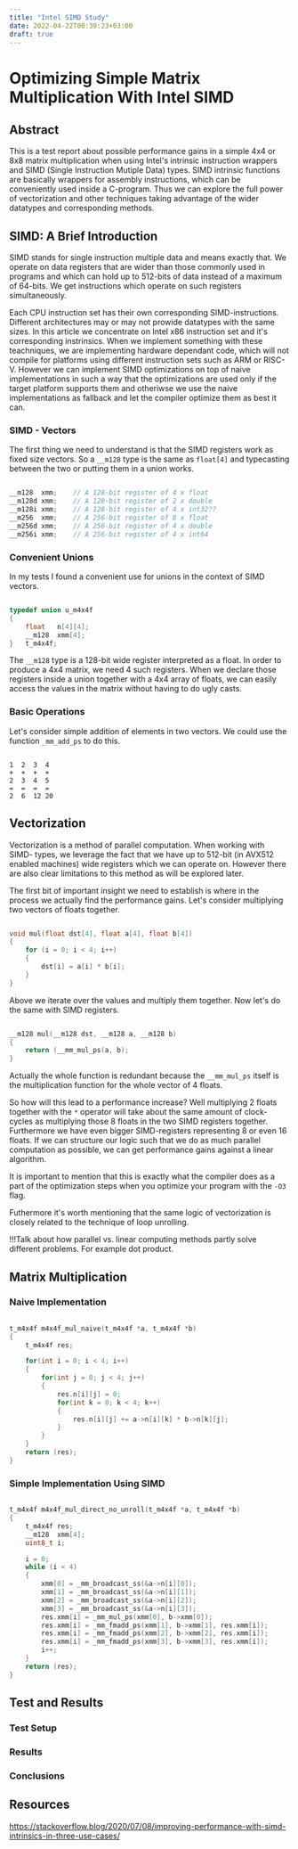 ```yaml
---
title: "Intel SIMD Study"
date: 2022-04-22T00:39:23+03:00
draft: true
---
```


# Optimizing Simple Matrix Multiplication With Intel SIMD

## Abstract

This is a test report about possible performance gains in a simple 4x4 or 8x8
matrix multiplication when using Intel's intrinsic instruction wrappers and SIMD
(Single Instruction Mutiple Data) types.  SIMD intrinsic functions are basically
wrappers for assembly instructions, which can be conveniently used inside a
C-program. Thus we can explore the full power of vectorization and other
techniques taking advantage of the wider datatypes and corresponding methods.

## SIMD: A Brief Introduction

SIMD stands for single instruction multiple data and means exactly that. We
operate on data registers that are wider than those commonly used in programs
and which can hold up to 512-bits of data instead of a maximum of 64-bits. We
get instructions which operate on such registers simultaneously.

Each CPU instruction set has their own corresponding SIMD-instructions.
Different architectures may or may not prowide datatypes with the same sizes. In
this article we concentrate on Intel x86 instruction set and it's corresponding
instrinsics. When we implement something with these teachniques, we are
implementing hardware dependant code, which will not compile for platforms using
different instruction sets such as ARM or RISC-V. However we can implement SIMD
optimizations on top of naive implementations in such a way that the
optimizations are used only if the target platform supports them and otheriwse
we use the naive implementations as fallback and let the compiler optimize them
as best it can.

### SIMD - Vectors

The first thing we need to understand is that the SIMD registers work as fixed
size vectors. So a `__m128` type is the same as `float[4]` and typecasting
between the two or putting them in a union works.

```c

__m128	xmm;	// A 128-bit register of 4 x float
__m128d	xmm;	// A 128-bit register of 2 x double
__m128i	xmm;	// A 128-bit register of 4 x int32??
__m256	xmm;	// A 256-bit register of 8 x float
__m256d	xmm;	// A 256-bit register of 4 x double
__m256i	xmm;	// A 256-bit register of 4 x int64

```

### Convenient Unions

In my tests I found a convenient use for unions in the context of SIMD
vectors.

```c

typedef union u_m4x4f
{
	float	n[4][4];
	__m128	xmm[4];
}	t_m4x4f;

```

The `__m128` type is a 128-bit wide register interpreted as a float. In order to
produce a 4x4 matrix, we need 4 such registers. When we declare those registers
inside a union together with a 4x4 array of floats, we can easily access the
values in the matrix without having to do ugly casts.

### Basic Operations

Let's consider simple addition of elements in two vectors. We could use the
function `_mm_add_ps` to do this.

```

1  2  3  4
+  +  +  +
2  3  4  5
=  =  =  =
2  6  12 20

```

## Vectorization

Vectorization is a method of parallel computation. When working with SIMD-
types, we leverage the fact that we have up to 512-bit (in AVX512 enabled
machines) wide registers which we can operate on. However there are also clear
limitations to this method as will be explored later.

The first bit of important insight we need to establish is where in the process
we actually find the performance gains. Let's consider multiplying two vectors
of floats together.

```c

void mul(float dst[4], float a[4], float b[4])
{
	for (i = 0; i < 4; i++)
	{
		dst[i] = a[i] * b[i];
	}
}

```

Above we iterate over the values and multiply them together. Now let's do the
same with SIMD registers.


```c

__m128 mul(__m128 dst, __m128 a, __m128 b)
{
	return (__mm_mul_ps(a, b);
}

```

Actually the whole function is redundant because the `__mm_mul_ps` itself is the
multiplication function for the whole vector of 4 floats.

So how will this lead to a performance increase? Well multiplying 2 floats
together with the `*` operator will take about the same amount of clock-cycles
as multiplying those 8 floats in the two SIMD registers together. Furthermore we
have even bigger SIMD-registers representing 8 or even 16 floats. If we can
structure our logic such that we do as much parallel computation as possible, we
can get performance gains against a linear algorithm.

It is important to mention that this is exactly what the compiler does as a part
of the optimization steps when you optimize your program with the `-O3` flag.

Futhermore it's worth mentioning that the same logic of vectorization is closely
related to the technique of loop unrolling.

!!!Talk about how parallel vs. linear computing methods partly solve different
problems. For example dot product.

## Matrix Multiplication

### Naive Implementation

```c

t_m4x4f	m4x4f_mul_naive(t_m4x4f *a, t_m4x4f *b)
{
	t_m4x4f	res;

	for(int i = 0; i < 4; i++)
	{
	    for(int j = 0; j < 4; j++)
		{
	        res.n[i][j] = 0;
	        for(int k = 0; k < 4; k++)
			{
	            res.n[i][j] += a->n[i][k] * b->n[k][j];
	        }
	    }
	}
	return (res);
}

```

### Simple Implementation Using SIMD

```c

t_m4x4f	m4x4f_mul_direct_no_unroll(t_m4x4f *a, t_m4x4f *b)
{
	t_m4x4f	res;
	__m128	xmm[4];
	uint8_t	i;

	i = 0;
	while (i < 4)
	{
		xmm[0] = _mm_broadcast_ss(&a->n[i][0]);
		xmm[1] = _mm_broadcast_ss(&a->n[i][1]);
		xmm[2] = _mm_broadcast_ss(&a->n[i][2]);
		xmm[3] = _mm_broadcast_ss(&a->n[i][3]);
		res.xmm[i] = _mm_mul_ps(xmm[0], b->xmm[0]);
		res.xmm[i] = _mm_fmadd_ps(xmm[1], b->xmm[1], res.xmm[i]);
		res.xmm[i] = _mm_fmadd_ps(xmm[2], b->xmm[2], res.xmm[i]);
		res.xmm[i] = _mm_fmadd_ps(xmm[3], b->xmm[3], res.xmm[i]);
		i++;
	}
	return (res);
}


```

## Test and Results

### Test Setup

### Results

### Conclusions

## Resources

https://stackoverflow.blog/2020/07/08/improving-performance-with-simd-intrinsics-in-three-use-cases/



